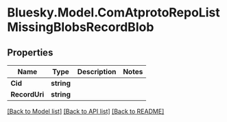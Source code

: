 # Bluesky.Model.ComAtprotoRepoListMissingBlobsRecordBlob

## Properties

Name | Type | Description | Notes
------------ | ------------- | ------------- | -------------
**Cid** | **string** |  | 
**RecordUri** | **string** |  | 

[[Back to Model list]](../README.md#documentation-for-models) [[Back to API list]](../README.md#documentation-for-api-endpoints) [[Back to README]](../README.md)

